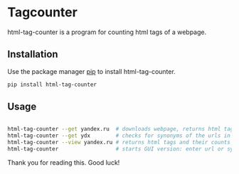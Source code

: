 # Tagcounter

html-tag-counter is a program for counting html tags of a webpage.

## Installation

Use the package manager [pip](https://pip.pypa.io/en/stable/) to install html-tag-counter.

```bash
pip install html-tag-counter
```

## Usage

```bash

html-tag-counter --get yandex.ru  # downloads webpage, returns html tags and their counts, creates a new database, saves tags and counts into database
html-tag-counter --get ydx        # checks for synonyms of the urls in synonyms.yaml, feel free to add your own synonyms
html-tag-counter --view yandex.ru # returns html tags and their counts saved in database
html-tag-counter                  # starts GUI version: enter url or synonym (e.g. yandex.ru or ydx), press [Show From DB] or [Download From Internet] button
```

Thank you for reading this. Good luck!
